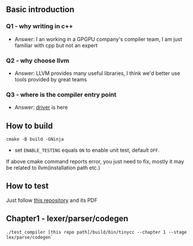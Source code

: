 ## Basic introduction

### Q1 - why writing in c++

* Answer: I an working in a GPGPU company's compiler team, I am just familiar with cpp but not an expert

### Q2 - why choose llvm

* Answer: LLVM provides many useful libraries, I think we'd better use tools provided by great teams

### Q3 - where is the compiler entry point

* Answer: [driver](src/Driver/main.cpp) is here

## How to build

`cmake -B build -GNinja`

* set `ENABLE_TESTING` equals `ON` to enable unit test, default `OFF`.

If above cmake command reports error, you just need to fix, mostly it may be related to llvm(installation path etc.)

## How to test

Just follow [this repository](https://github.com/nlsandler/writing-a-c-compiler-tests/blob/main/README.md) and its PDF


## Chapter1 - lexer/parser/codegen

```
./test_compiler [this repo path]/build/bin/tinycc --chapter 1 --stage lex/parse/codegen`

```




